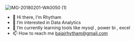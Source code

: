 ![IMG-20180201-WA0050 (1)](https://github.com/ridhi0228/ridhi0228/assets/132190698/47e24b1f-c5d9-45b0-ab82-3ecb012cc324)



                                   
- 👋 Hi there, I’m Rhytham
- 👀 I’m interested in Data Analytics
- 🌱 I’m currently learning tools like mysql , power bi , excel 
- 📫 How to reach me bajajrhytham@gmail.com
<!---
ridhi0228/ridhi0228 is a ✨ special ✨ repository because its `README.md` (this file) appears on your GitHub profile.
You can click the Preview link to take a look at your changes.
--->
